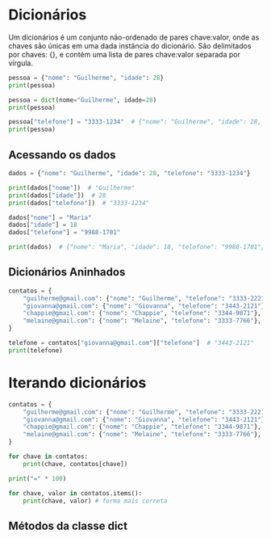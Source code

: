 # **Dicionários**

Um dicionários é um conjunto não-ordenado de pares chave:valor, onde as chaves são únicas em uma dada instância do dicionário. São delimitados por chaves: {}, e contém uma lista de pares chave:valor separada por vírgula.

~~~ py 
pessoa = {"nome": "Guilherme", "idade": 28}
print(pessoa)

pessoa = dict(nome="Guilherme", idade=28)
print(pessoa)

pessoa["telefone"] = "3333-1234"  # {"nome": "Guilherme", "idade": 28, "telefone": "3333-1234"}
print(pessoa)
~~~

## Acessando os dados

~~~ py
dados = {"nome": "Guilherme", "idade": 28, "telefone": "3333-1234"}

print(dados["nome"])  # "Guilherme"
print(dados["idade"])  # 28
print(dados["telefone"])  # "3333-1234"

dados["nome"] = "Maria"
dados["idade"] = 18
dados["telefone"] = "9988-1781"

print(dados)  # {"nome": "Maria", "idade": 18, "telefone": "9988-1781"}
~~~ 

## Dicionários Aninhados

~~~ py
contatos = {
    "guilherme@gmail.com": {"nome": "Guilherme", "telefone": "3333-2221"},
    "giovanna@gmail.com": {"nome": "Giovanna", "telefone": "3443-2121"},
    "chappie@gmail.com": {"nome": "Chappie", "telefone": "3344-9871"},
    "melaine@gmail.com": {"nome": "Melaine", "telefone": "3333-7766"},
}

telefone = contatos["giovanna@gmail.com"]["telefone"]  # "3443-2121"
print(telefone)
~~~

# Iterando dicionários

~~~ py 
contatos = {
    "guilherme@gmail.com": {"nome": "Guilherme", "telefone": "3333-2221"},
    "giovanna@gmail.com": {"nome": "Giovanna", "telefone": "3443-2121"},
    "chappie@gmail.com": {"nome": "Chappie", "telefone": "3344-9871"},
    "melaine@gmail.com": {"nome": "Melaine", "telefone": "3333-7766"},
}

for chave in contatos:
    print(chave, contatos[chave])

print("=" * 100)

for chave, valor in contatos.items():
    print(chave, valor) # forma mais correta
~~~

## Métodos da classe dict

